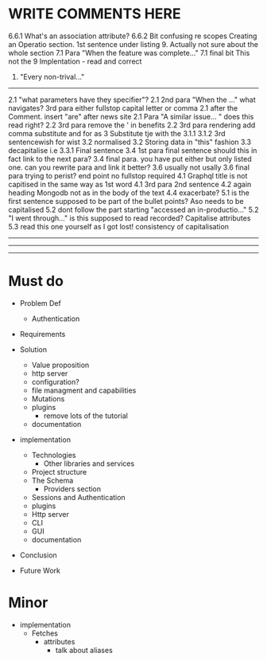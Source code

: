 # WRITE COMMENTS HERE

6.6.1 What's an association attribute?
6.6.2 Bit confusing re scopes
Creating an Operatio section. 1st sentence under listing 9. Actually not sure about the whole section
7.1 Para "When the feature was complete..."
7.1 final bit This not the
9 Implentation - read and correct

1. "Every non-trival..."

---

2.1 "what parameters have they specifier"?
2.1 2nd para "When the ..." what navigates?
3rd para either fullstop capital letter or comma
2.1 after the Comment. insert "are" after news site
2.1 Para "A similar issue... " does this read right?
2.2 3rd para remove the ' in benefits
2.2 3rd para rendering add comma substitute and for as
3 Substitute tje with the
3.1.1
3.1.2 3rd sentencewish for wist
3.2 normalised
3.2 Storing data in "this" fashion
3.3 decapitalise i.e
3.3.1 Final sentence
3.4 1st para final sentence should this in fact link to the next para?
3.4 final para. you have put either but only listed one. can you rewrite para and link it better?
3.6 usually not usally
3.6 final para trying to perist? end point no fullstop required
4.1 Graphql title is not capitised in the same way as 1st word
4.1 3rd para 2nd sentence
4.2 again heading Mongodb not as in the body of the text
4.4 exacerbate?
5.1 is the first sentence supposed to be part of the bullet points? Aso needs to be capitalised
5.2 dont follow the part starting "accessed an in-productio..."
5.2 "I went through..." is this supposed to read recorded? Capitalise attributes
5.3 read this one yourself as I got lost! consistency of capitalisation

---

---

---

# Must do

- Problem Def
  - Authentication
- Requirements
- Solution

  - Value proposition
  - http server
  - configuration?
  - file managment and capabilities
  - Mutations
  - plugins
    - remove lots of the tutorial
  - documentation




- implementation
  - Technologies
    - Other libraries and services
  - Project structure
  - The Schema
    - Providers section
  - Sessions and Authentication
  - plugins
  - Http server
  - CLI
  - GUI
  - documentation
- Conclusion
- Future Work

# Minor

- implementation
  - Fetches
    - attributes
      - talk about aliases
